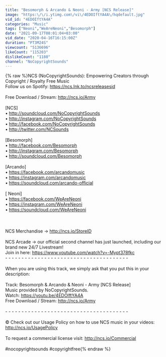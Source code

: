```yaml
---
title: "Besomorph & Arcando & Neoni - Army [NCS Release]"
image: "https:\/\/i.ytimg.com\/vi\/4EDOIftYA4A\/hqdefault.jpg"
vid_id: "4EDOIftYA4A"
categories: "Music"
tags: ["Neoni","WeAreNeoni","Besomorph"]
date: "2021-09-17T08:01:04+03:00"
vid_date: "2020-04-16T16:15:00Z"
duration: "PT3M24S"
viewcount: "5136696"
likeCount: "115203"
dislikeCount: "1180"
channel: "NoCopyrightSounds"
---
```

{% raw %}NCS (NoCopyrightSounds): Empowering Creators through Copyright / Royalty Free Music<br />Follow us on Spotify: <a rel="nofollow" target="blank" href="https://ncs.lnk.to/ncsreleasesid">https://ncs.lnk.to/ncsreleasesid</a><br /><br />Free Download / Stream: <a rel="nofollow" target="blank" href="http://ncs.io/Army">http://ncs.io/Army</a><br /><br />[NCS]<br />• <a rel="nofollow" target="blank" href="http://soundcloud.com/NoCopyrightSounds">http://soundcloud.com/NoCopyrightSounds</a><br />• <a rel="nofollow" target="blank" href="http://instagram.com/NoCopyrightSounds">http://instagram.com/NoCopyrightSounds</a><br />• <a rel="nofollow" target="blank" href="http://facebook.com/NoCopyrightSounds">http://facebook.com/NoCopyrightSounds</a><br />• <a rel="nofollow" target="blank" href="http://twitter.com/NCSounds">http://twitter.com/NCSounds</a><br /><br />[Besomorph]<br />• <a rel="nofollow" target="blank" href="http://facebook.com/Besomorph">http://facebook.com/Besomorph</a><br />• <a rel="nofollow" target="blank" href="http://instagram.com/Besomorph">http://instagram.com/Besomorph</a><br />• <a rel="nofollow" target="blank" href="http://soundcloud.com/Besomorph">http://soundcloud.com/Besomorph</a><br /><br />[Arcando]<br />• <a rel="nofollow" target="blank" href="https://facebook.com/arcandomusic">https://facebook.com/arcandomusic</a><br />• <a rel="nofollow" target="blank" href="https://instagram.com/arcandomusic">https://instagram.com/arcandomusic</a><br />• <a rel="nofollow" target="blank" href="https://soundcloud.com/arcando-official">https://soundcloud.com/arcando-official</a><br /><br />[ Neoni]<br />• <a rel="nofollow" target="blank" href="https://facebook.com/WeAreNeoni">https://facebook.com/WeAreNeoni</a><br />• <a rel="nofollow" target="blank" href="https://instagram.com/WeAreNeoni">https://instagram.com/WeAreNeoni</a><br />• <a rel="nofollow" target="blank" href="https://soundcloud.com/WeAreNeoni">https://soundcloud.com/WeAreNeoni</a><br /><br /><br /><br />NCS Merchandise → <a rel="nofollow" target="blank" href="http://ncs.io/StoreID">http://ncs.io/StoreID</a><br /><br />NCS Arcade →  our official second channel has just launched, including our brand new 24/7 Livestream! <br />Join in here: <a rel="nofollow" target="blank" href="https://www.youtube.com/watch?v=-Mypt378fkc">https://www.youtube.com/watch?v=-Mypt378fkc</a><br />- - - - - - - - - - - - - - - - - - - - - - - - - - - - - - - - - - - - - -<br /><br />When you are using this track, we simply ask that you put this in your description:<br /><br />Track: Besomorph &amp; Arcando &amp; Neoni - Army [NCS Release]<br />Music provided by NoCopyrightSounds.<br />Watch: <a rel="nofollow" target="blank" href="https://youtu.be/4EDOIftYA4A">https://youtu.be/4EDOIftYA4A</a><br />Free Download / Stream: <a rel="nofollow" target="blank" href="http://ncs.io/Army">http://ncs.io/Army</a><br /><br />- - - - - - - - - - - - - - - - - - - - - - - - - - - - - - - - - - - - - -<br /><br />©️ Check out our Usage Policy on how to use NCS music in your videos: <a rel="nofollow" target="blank" href="http://ncs.io/UsagePolicy">http://ncs.io/UsagePolicy</a><br /><br />To request a commercial license visit: <a rel="nofollow" target="blank" href="http://ncs.io/Commercial">http://ncs.io/Commercial</a><br /><br />#nocopyrightsounds #copyrightfree{% endraw %}
